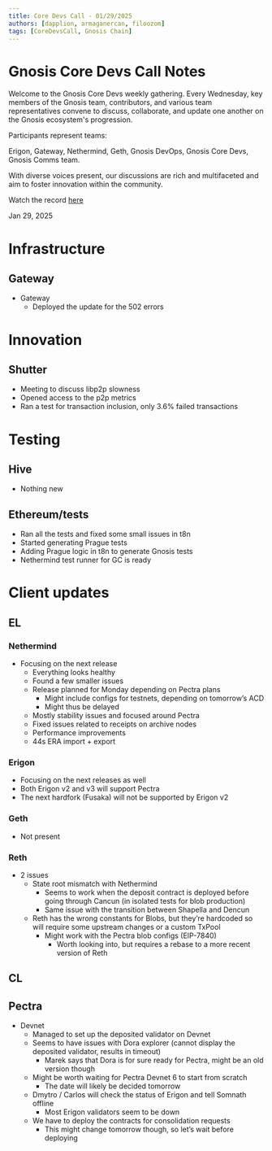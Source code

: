 ```yaml
---
title: Core Devs Call - 01/29/2025
authors: [dapplion, armaganercan, filoozom]
tags: [CoreDevsCall, Gnosis Chain]
---
```


# Gnosis Core Devs Call Notes

Welcome to the Gnosis Core Devs weekly gathering. Every Wednesday, key members of the Gnosis team, contributors, and various team representatives convene to discuss, collaborate, and update one another on the Gnosis ecosystem's progression.

Participants represent teams:

Erigon, Gateway, Nethermind, Geth, Gnosis DevOps, Gnosis Core Devs, Gnosis Comms team.

With diverse voices present, our discussions are rich and multifaceted and aim to foster innovation within the community.

Watch the record [here](https://youtu.be/cJeuxr9UMG4)

Jan 29, 2025

# Infrastructure
## Gateway
* Gateway
   * Deployed the update for the 502 errors

# Innovation
## Shutter
* Meeting to discuss libp2p slowness
* Opened access to the p2p metrics
* Ran a test for transaction inclusion, only 3.6% failed transactions


# Testing
## Hive
 * Nothing new

## Ethereum/tests
* Ran all the tests and fixed some small issues in t8n
* Started generating Prague tests
* Adding Prague logic in t8n to generate Gnosis tests
* Nethermind test runner for GC is ready

# Client updates
## EL
### Nethermind
* Focusing on the next release
  * Everything looks healthy
  * Found a few smaller issues
  * Release planned for Monday depending on Pectra plans
    * Might include configs for testnets, depending on tomorrow’s ACD
    * Might thus be delayed
  * Mostly stability issues and focused around Pectra
  * Fixed issues related to receipts on archive nodes
  * Performance improvements
  * 44s ERA import + export


### Erigon
* Focusing on the next releases as well
* Both Erigon v2 and v3 will support Pectra
* The next hardfork (Fusaka) will not be supported by Erigon v2

### Geth
* Not present

### Reth
* 2 issues
  * State root mismatch with Nethermind
    * Seems to work when the deposit contract is deployed before going through Cancun (in isolated tests for blob production)
    * Same issue with the transition between Shapella and Dencun
  * Reth has the wrong constants for Blobs, but they’re hardcoded so will require some upstream changes or a custom TxPool
    * Might work with the Pectra blob configs (EIP-7840)
      * Worth looking into, but requires a rebase to a more recent version of Reth

## CL

## Pectra
* Devnet
    * Managed to set up the deposited validator on Devnet
    * Seems to have issues with Dora explorer (cannot display the deposited validator, results in timeout)
      * Marek says that Dora is for sure ready for Pectra, might be an old version though
    * Might be worth waiting for Pectra Devnet 6 to start from scratch
      * The date will likely be decided tomorrow
    * Dmytro / Carlos will check the status of Erigon and tell Somnath offline
      * Most Erigon validators seem to be down
    * We have to deploy the contracts for consolidation requests
      * This might change tomorrow though, so let’s wait before deploying


























































